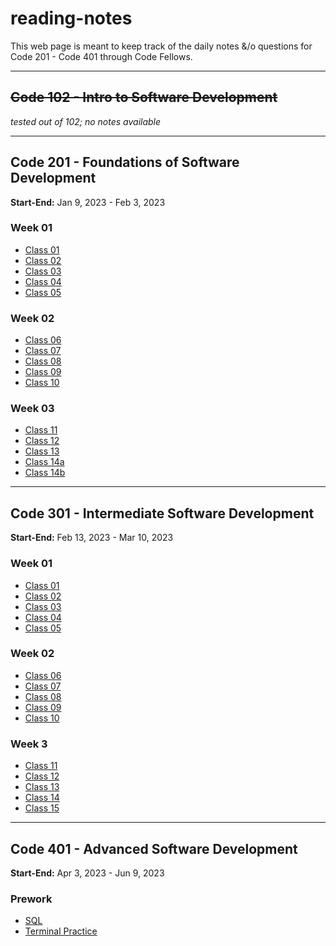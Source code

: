 # reading-notes
This web page is meant to keep track of the daily notes &/o questions for Code 201 - Code 401 through Code Fellows.

-----
## ~~Code 102 - Intro to Software Development~~
*tested out of 102; no notes available*

-----
## Code 201 - Foundations of Software Development
**Start-End:** Jan 9, 2023 - Feb 3, 2023

### Week 01
- [Class 01](https://kmartwork.github.io/reading-notes/class-01)
- [Class 02](https://kmartwork.github.io/reading-notes/class-02)
- [Class 03](https://kmartwork.github.io/reading-notes/class-03)
- [Class 04](https://kmartwork.github.io/reading-notes/class-04)
- [Class 05](https://kmartwork.github.io/reading-notes/class-05)

### Week 02
- [Class 06](https://kmartwork.github.io/reading-notes/class-06)
- [Class 07](https://kmartwork.github.io/reading-notes/class-07)
- [Class 08](https://kmartwork.github.io/reading-notes/class-08)
- [Class 09](https://kmartwork.github.io/reading-notes/class-09)
- [Class 10](https://kmartwork.github.io/reading-notes/class-10)

### Week 03
- [Class 11](https://kmartwork.github.io/reading-notes/class-11)
- [Class 12](https://kmartwork.github.io/reading-notes/class-12)
- [Class 13](https://kmartwork.github.io/reading-notes/class-13)
- [Class 14a](https://kmartwork.github.io/reading-notes/class-14a)
- [Class 14b](https://kmartwork.github.io/reading-notes/class-14b)

-----
## Code 301 - Intermediate Software Development
**Start-End:** Feb 13, 2023 - Mar 10, 2023

### Week 01
- [Class 01](https://kmartwork.github.io/reading-notes/301_class-01)
- [Class 02](https://kmartwork.github.io/reading-notes/301_class-02)
- [Class 03](https://kmartwork.github.io/reading-notes/301_class-03)
- [Class 04](https://kmartwork.github.io/reading-notes/301_class-04)
- [Class 05](https://kmartwork.github.io/reading-notes/301_class-05)

### Week 02
- [Class 06](https://kmartwork.github.io/reading-notes/301_class-06)
- [Class 07](https://kmartwork.github.io/reading-notes/301_class-07)
- [Class 08](https://kmartwork.github.io/reading-notes/301_class-08)
- [Class 09](https://kmartwork.github.io/reading-notes/301_class-09)
- [Class 10](https://kmartwork.github.io/reading-notes/301_class-10)

### Week 3
- [Class 11](https://kmartwork.github.io/reading-notes/301_class-11)
- [Class 12](https://kmartwork.github.io/reading-notes/301_class-12)
- [Class 13](https://kmartwork.github.io/reading-notes/301_class-13)
- [Class 14](https://kmartwork.github.io/reading-notes/301_class-14)
- [Class 15](https://kmartwork.github.io/reading-notes/301_class-15)

-----
## Code 401 - Advanced Software Development
**Start-End:** Apr 3, 2023 - Jun 9, 2023

### Prework
- [SQL](https://kmartwork.github.io/reading-notes/SQL/sql_notes)
- [Terminal Practice](https://kmartwork.github.io/reading-notes/practice_terminal)

